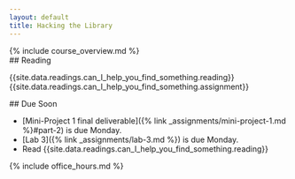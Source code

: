 ```yaml
---
layout: default
title: Hacking the Library
---
```


<div class="jumbotron" markdown="1">
{% include course_overview.md %}
</div>


<div class="row">

<div class="col-lg-4" markdown="1">
## Reading

{{site.data.readings.can_I_help_you_find_something.reading}}{{site.data.readings.can_I_help_you_find_something.assignment}}
</div>

<div class="col-lg-4" markdown="1">
## Due Soon

* [Mini-Project 1 final deliverable]({% link _assignments/mini-project-1.md %}#part-2) is due Monday.
* [Lab 3]({% link _assignments/lab-3.md %}) is due Monday.
* Read {{site.data.readings.can_I_help_you_find_something.reading}}

</div>

<div class="col-lg-4" markdown="1">
{% include office_hours.md %}
</div>

</div>
